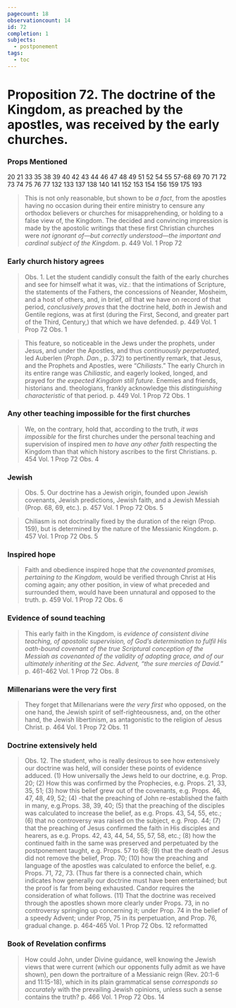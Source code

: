```yaml
---
pagecount: 18
observationcount: 14
id: 72
completion: 1
subjects:
  - postponement
tags:
  - toc
---
```

# Proposition 72. The doctrine of the Kingdom, as preached by the apostles, was received by the early churches.

### Props Mentioned
20 21 33 35 38 39 40 42 43 44 46 47 48 49 51 52 54 55 57-68 69 70 71 72 73 74 75 76 77 132 133 137 138 140 141 152 153 154 156 159 175 193 

>This is not only reasonable, but shown to be *a fact*, from the apostles having no occasion during their entire ministry to censure any orthodox believers or churches for misapprehending, or holding to a false view of, the Kingdom. The decided and convincing impression is made by the apostolic writings that these first Christian churches were *not ignorant of—but correctly understood—the important and cardinal subject of the Kingdom*.
>p. 449 Vol. 1 Prop 72
### Early church history agrees
>Obs. 1. Let the student candidly consult the faith of the early churches and see for himself what it was, viz.: that the intimations of Scripture, the statements of the Fathers, the concessions of Neander, Mosheim, and a host of others, and, in brief, *all* that we have on record of that period, *conclusively proves* that the doctrine held, *both* in Jewish and Gentile regions, was at first (during the First, Second, and greater part of the Third, Century,) that which we have defended.
>p. 449 Vol. 1 Prop 72 Obs. 1

>This feature, so noticeable in the Jews under the prophets, under Jesus, and under the Apostles, and thus *continuously perpetuated*, led Auberlen (*Proph. Dan.*, p. 372) to pertinently remark, that Jesus, and the Prophets and Apostles, were “*Chiliasts*.” The early Church in its entire range was *Chiliastic*, and eagerly looked, longed, and prayed for *the expected Kingdom still future*. Enemies and friends, historians and. theologians, frankly acknowledge this *distinguishing characteristic* of that period.
>p. 449 Vol. 1 Prop 72 Obs. 1
### Any other teaching impossible for the first churches
>We, on the contrary, hold that, according to the truth, *it was impossible* for the first churches under the personal teaching and supervision of inspired men *to have any other faith* respecting the Kingdom than that which history ascribes to the first Christians.
>p. 454 Vol. 1 Prop 72 Obs. 4
### Jewish
>Obs. 5. Our doctrine has a Jewish origin, founded upon Jewish covenants, Jewish predictions, Jewish faith, and a Jewish Messiah (Prop. 68, 69, etc.).
>p. 457 Vol. 1 Prop 72 Obs. 5

>Chiliasm is not doctrinally fixed by the duration of the reign (Prop. 159), but is determined by the nature of the Messianic Kingdom.
>p. 457 Vol. 1 Prop 72 Obs. 5
### Inspired hope
>Faith and obedience inspired hope that *the covenanted promises, pertaining to the Kingdom*, would be verified through Christ at His coming again; any other position, in view of what preceded and surrounded them, would have been unnatural and opposed to the truth.
>p. 459 Vol. 1 Prop 72 Obs. 6
### Evidence of sound teaching
>This early faith in the Kingdom, is *evidence of consistent divine teaching, of apostolic supervision, of God’s determination to fulfil His oath-bound covenant of the true Scriptural conception of the Messiah as covenanted of the validity of adopting grace, and of our ultimately inheriting at the Sec. Advent, “the sure mercies of David.*”
>p. 461-462 Vol. 1 Prop 72 Obs. 8
### Millenarians were the very first
>They forget that Millenarians were *the very first* who opposed, on the one hand, the Jewish spirit of self-righteousness, and, on the other hand, the Jewish libertinism, as antagonistic to the religion of Jesus Christ.
>p. 464 Vol. 1 Prop 72 Obs. 11
### Doctrine extensively held
>Obs. 12. The student, who is really desirous to see how extensively our doctrine was held, will consider these points of evidence adduced. 
>(1) How universally the Jews held to our doctrine, e.g. Prop. 20; 
>(2) How this was confirmed by the Prophecies, e.g. Props. 21, 33, 35, 51; 
>(3) how this belief grew out of the covenants, e.g. Props. 46, 47, 48, 49, 52; 
>(4) -that the preaching of John re-established the faith in many, e.g.Props. 38, 39, 40; 
>(5) that the preaching of the disciples was calculated to increase the belief, as e.g. Props. 43, 54, 55, etc.; 
>(6) that no controversy was raised on the subject, e.g. Prop. 44; 
>(7) that the preaching of Jesus confirmed the faith in His disciples and hearers, as e.g. Props. 42, 43, 44, 54, 55, 57, 58, etc.; 
>(8) how the continued faith in the same was preserved and perpetuated by the postponement taught, e.g. Props. 57 to 68; 
>(9) that the death of Jesus did not remove the belief, Prop. 70; 
>(10) how the preaching and language of the apostles was calculated to enforce the belief, e.g. Props. 71, 72, 73. (Thus far there is a connected chain, which indicates how generally our doctrine must have been entertained; but the proof is far from being exhausted. Candor requires the consideration of what follows. 
>(11) That the doctrine was received through the apostles shown more clearly under Props. 73, in no controversy springing up concerning it; under Prop. 74 in the belief of a speedy Advent; under Prop, 75 in its perpetuation, and Prop. 76, gradual change.
>p. 464-465 Vol. 1 Prop 72 Obs. 12 reformatted
### Book of Revelation confirms
>How could John, under Divine guidance, well knowing the Jewish views that were current (which our opponents fully admit as we have shown), pen down the portraiture of a Messianic reign (Rev. 20:1-6 and 11:15-18), which in its plain grammatical sense *corresponds so accurately* with the prevailing Jewish opinions, unless such a sense contains the truth?
>p. 466 Vol. 1 Prop 72 Obs. 14


